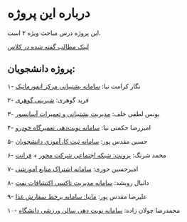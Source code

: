 # درباره این پروژه

این پروژه درس مباحث ویژه ۲ است.

[لینک مطالب گفته‌ شده در کلاس](https://enchanted-bite-6e1.notion.site/Laravel-19b2f549e04480beb13bc5cc82a75460)

## پروژه دانشجویان:

۱- نگار کرامت نیا: [سامانه پشتیبانی مرکز انفورماتیک](https://github.com/negarkeramatnia/Informatics_Center_Support_System)

۲- فرید گوهری: [شیرینی گوهری](https://github.com/FaridG7/gohari-pastry)

۳- یونس لطفی خلف: [مدیریت پشتیبانی و تعمیرات آسانسور](https://github.com/Younes-LK/EasySor)

۴- امیررضا حکمتی نیا: [سامانه نوبت‌دهی تعمیرگاه خودرو](https://github.com/AmirrezaHKM/car-service-laravel/tree/master)

۵- حسین مقدس پور: [سامانه ثبت كارآموزي دانشجويان](https://github.com/HosseinMoghadaspour/Internship)

۶- محمد شرنگ: [پرونت: شبکه اجتماعی شرکت محور](https://github.com/Mmdshorang/pronet2) + [فرانت](https://github.com/Mmdshorang/pronetfront)

۷- امیرحسین حوری: [سامانه اشتراک منابع آموزشی](https://github.com/amir18160/jozveh-dan-server)

۸- دانیال رویشد: [سامانه مدیریت تاکسی اکتشافات نفت](https://github.com/roveished/taxi_managment)

۹- علیرضا مقدس پور: [مانیا: سامانه برخط سفارش غذا](https://github.com/Virtualireza/ManiaFood)

۱۰- محمدرضا چولان زاده: [سامانه نوبت دهی سالن ورزشی دانشگاه](https://github.com/Christopher-jolan/jolan_laravel_project)
